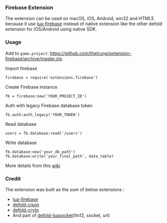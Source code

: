 ### Firebase Extension
The extension can be used on macOS, iOS, Android, win32 and HTML5 because it use [lua-firebase](https://github.com/mopo3ilo/lua-firebase) instead of native extension like the other defold extension for iOS/Android using native SDK.

### Usage

Add to `game.project`: https://github.com/thetrung/extension-firebase/archive/master.zip

Import firebase 

	firebase = require('extensions.firebase')

Create Firebase instance

	fb = firebase:new('YOUR_PROJECT_ID')

Auth with legacy Firebase database token

	fb.auth:auth_legacy('YOUR_TOKEN')

Read database 

	users = fb.database:read('/users')
  
Write database 

    fb.database:new('your_db_path')
    fb.database:write('your_final_path', data_table)

More details from this [wiki](https://github.com/mopo3ilo/lua-firebase/wiki/Examples)

### Credit
The extension was built as the sum of below extensions : 
- [lua-firebase](https://github.com/mopo3ilo/lua-firebase)
- [defold-cjson](https://github.com/Melsoft-Games/defold-cjson)
- [defold-cryto](https://github.com/sonountaleban/defold-crypto)
- And part of [defold-luasocket](https://github.com/britzl/defold-luasocket)(ltn12, socket, url)
